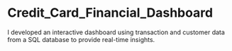 # Credit_Card_Financial_Dashboard
I developed an interactive dashboard using transaction and customer data from a SQL database to provide real-time insights. 
